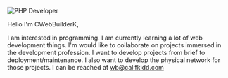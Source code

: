 ![PHP Developer](https://img.shields.io/badge/PHP-Developer-orange#php)

Hello I'm CWebBuilderK,

I am interested in programming. I am currently learning a lot of web development things. I'm would like to collaborate on projects immersed in the development profession. I want to develop projects from brief to deployment/maintenance. I also want to develop the physical network for those projects. I can be reached at wb@califkidd.com
